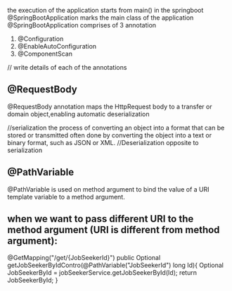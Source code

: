 the execution of the application starts from main() in the springboot 
@SpringBootApplication marks the main class of the application
@SpringBootApplication comprises of 3 annotation
  1. @Configuration
  2. @EnableAutoConfiguration
  3. @ComponentScan
     
// write details of each of the annotations

@RequestBody
------------- 
@RequestBody annotation maps the HttpRequest body to a transfer or domain object,enabling automatic deserialization 

//serialization
the process of converting an object into a format that can be stored or transmitted often done by converting the object into a text or binary format, such as JSON or XML. 
//Deserialization
opposite to serialization

@PathVariable
--------------
@PathVariable is used on method argument to bind the value of a URI template variable to a method argument.

when we want to pass different URI to the method argument (URI is different from method argument):
--------------------------------------------------------------------------------------------------

@GetMapping("/get/{JobSeekerId}")
	public Optional<JobSeeker> getJobSeekerByIdContro(@PathVariable("JobSeekerId") long Id){
		Optional<JobSeeker> JobSeekerById = jobSeekerService.getJobSeekerById(Id);
		return JobSeekerById;
	}


